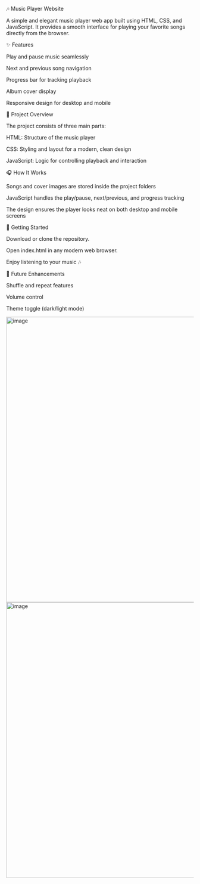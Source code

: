 🎶 Music Player Website

A simple and elegant music player web app built using HTML, CSS, and JavaScript.
It provides a smooth interface for playing your favorite songs directly from the browser.

✨ Features

Play and pause music seamlessly

Next and previous song navigation

Progress bar for tracking playback

Album cover display

Responsive design for desktop and mobile

📂 Project Overview

The project consists of three main parts:

HTML: Structure of the music player

CSS: Styling and layout for a modern, clean design

JavaScript: Logic for controlling playback and interaction

🎧 How It Works

Songs and cover images are stored inside the project folders

JavaScript handles the play/pause, next/previous, and progress tracking

The design ensures the player looks neat on both desktop and mobile screens

🚀 Getting Started

Download or clone the repository.

Open index.html in any modern web browser.

Enjoy listening to your music 🎶

📌 Future Enhancements

Shuffle and repeat features

Volume control

Theme toggle (dark/light mode)


<img width="848" height="766" alt="image" src="https://github.com/user-attachments/assets/b16cd8b0-9a9d-4859-b670-6177fd30ef9a" />

<img width="840" height="740" alt="image" src="https://github.com/user-attachments/assets/ee0bbd7a-4015-46e5-9225-6d779265ac31" />

